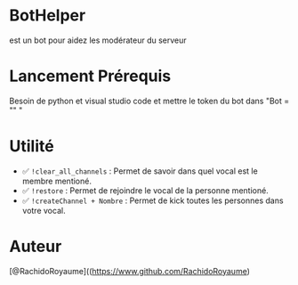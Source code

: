 # BotHelper
est un bot pour aidez les modérateur du serveur 

# Lancement Prérequis 

Besoin de python
et visual studio code
et mettre le token du bot dans "Bot = "" "

# Utilité 

- ✅ ``!clear_all_channels`` : Permet de savoir dans quel vocal est le membre mentioné.
- ✅ ``!restore`` : Permet de rejoindre le vocal de la personne mentioné.
- ✅ ``!createChannel + Nombre`` : Permet de kick toutes les personnes dans votre vocal.

# Auteur 

[@RachidoRoyaume]((https://www.github.com/RachidoRoyaume)


